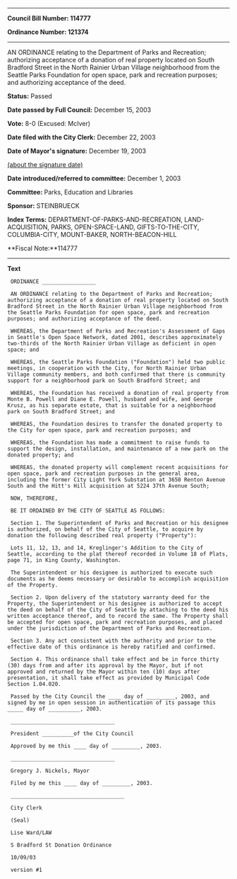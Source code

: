 

********

**Council Bill Number: 114777**
   
**Ordinance Number: 121374**
********

 AN ORDINANCE relating to the Department of Parks and Recreation; authorizing acceptance of a donation of real property located on South Bradford Street in the North Rainier Urban Village neighborhood from the Seattle Parks Foundation for open space, park and recreation purposes; and authorizing acceptance of the deed.

**Status:** Passed
   
**Date passed by Full Council:** December 15, 2003
   
**Vote:** 8-0 (Excused: McIver)
   
**Date filed with the City Clerk:** December 22, 2003
   
**Date of Mayor's signature:** December 19, 2003
   
[(about the signature date)](/~public/approvaldate.htm)
   
   
   
**Date introduced/referred to committee:** December 1, 2003
   
**Committee:** Parks, Education and Libraries
   
**Sponsor:** STEINBRUECK
   
   
**Index Terms:** DEPARTMENT-OF-PARKS-AND-RECREATION, LAND-ACQUISITION, PARKS, OPEN-SPACE-LAND, GIFTS-TO-THE-CITY, COLUMBIA-CITY, MOUNT-BAKER, NORTH-BEACON-HILL

**Fiscal Note:**114777

********

**Text**
   
```
 ORDINANCE _________________

 AN ORDINANCE relating to the Department of Parks and Recreation; authorizing acceptance of a donation of real property located on South Bradford Street in the North Rainier Urban Village neighborhood from the Seattle Parks Foundation for open space, park and recreation purposes; and authorizing acceptance of the deed.

 WHEREAS, the Department of Parks and Recreation's Assessment of Gaps in Seattle's Open Space Network, dated 2001, describes approximately two-thirds of the North Rainier Urban Village as deficient in open space; and

 WHEREAS, the Seattle Parks Foundation ("Foundation") held two public meetings, in cooperation with the City, for North Rainier Urban Village community members, and both confirmed that there is community support for a neighborhood park on South Bradford Street; and

 WHEREAS, the Foundation has received a donation of real property from Monte B. Powell and Diane E. Powell, husband and wife, and George Krusz, as his separate estate, that is suitable for a neighborhood park on South Bradford Street; and

 WHEREAS, the Foundation desires to transfer the donated property to the City for open space, park and recreation purposes; and

 WHEREAS, the Foundation has made a commitment to raise funds to support the design, installation, and maintenance of a new park on the donated property; and

 WHEREAS, the donated property will complement recent acquisitions for open space, park and recreation purposes in the general area, including the former City Light York Substation at 3650 Renton Avenue South and the Hitt's Hill acquisition at 5224 37th Avenue South;

 NOW, THEREFORE,

 BE IT ORDAINED BY THE CITY OF SEATTLE AS FOLLOWS:

 Section 1. The Superintendent of Parks and Recreation or his designee is authorized, on behalf of the City of Seattle, to acquire by donation the following described real property ("Property"):

 Lots 11, 12, 13, and 14, Kreglinger's Addition to the City of Seattle, according to the plat thereof recorded in Volume 18 of Plats, page 71, in King County, Washington.

 The Superintendent or his designee is authorized to execute such documents as he deems necessary or desirable to accomplish acquisition of the Property.

 Section 2. Upon delivery of the statutory warranty deed for the Property, the Superintendent or his designee is authorized to accept the deed on behalf of the City of Seattle by attaching to the deed his written acceptance thereof, and to record the same. The Property shall be accepted for open space, park and recreation purposes, and placed under the jurisdiction of the Department of Parks and Recreation.

 Section 3. Any act consistent with the authority and prior to the effective date of this ordinance is hereby ratified and confirmed.

 Section 4. This ordinance shall take effect and be in force thirty (30) days from and after its approval by the Mayor, but if not approved and returned by the Mayor within ten (10) days after presentation, it shall take effect as provided by Municipal Code Section 1.04.020.

 Passed by the City Council the ____ day of _________, 2003, and signed by me in open session in authentication of its passage this _____ day of __________, 2003.

 _________________________________

 President __________of the City Council

 Approved by me this ____ day of _________, 2003.

 _________________________________

 Gregory J. Nickels, Mayor

 Filed by me this ____ day of _________, 2003.

 ____________________________________

 City Clerk

 (Seal)

 Lise Ward/LAW

 S Bradford St Donation Ordinance

 10/09/03

 version #1

```
